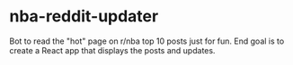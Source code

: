 # nba-reddit-updater
Bot to read the "hot" page on r/nba top 10 posts just for fun. End goal is to create a React app that displays the posts and updates.
